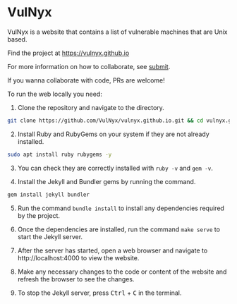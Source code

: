 # VulNyx

VulNyx is a website that contains a list of vulnerable machines that are Unix based.

Find the project at https://vulnyx.github.io

For more information on how to collaborate, see [submit](./submit.md).

If you wanna collaborate with code, PRs are welcome!

To run the web locally you need:

1. Clone the repository and navigate to the directory.

```sh
git clone https://github.com/VulNyx/vulnyx.github.io.git && cd vulnyx.github.io
```

2. Install Ruby and RubyGems on your system if they are not already installed.

```sh
sudo apt install ruby rubygems -y
```

3. You can check they are correctly installed with ```ruby -v``` and ```gem -v```.

4. Install the Jekyll and Bundler gems by running the command.

```sh
gem install jekyll bundler
```

5. Run the command ```bundle install``` to install any dependencies required by the project.

6. Once the dependencies are installed, run the command ```make serve``` to start the Jekyll server.

7. After the server has started, open a web browser and navigate to http://localhost:4000 to view the website.

8. Make any necessary changes to the code or content of the website and refresh the browser to see the changes.

9. To stop the Jekyll server, press <kbd>Ctrl</kbd> + <kbd>C</kbd> in the terminal.
